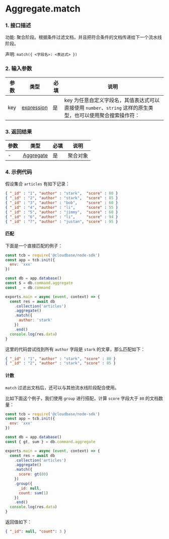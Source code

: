 # Aggregate.match

### 1. 接口描述

功能: 聚合阶段。根据条件过滤文档，并且把符合条件的文档传递给下一个流水线阶段。

声明: `match({ <字段名>: <表达式> })`

### 2. 输入参数

| 参数 | 类型                           | 必填 | 说明                                                                                                         |
| ---- | ------------------------------ | ---- | ------------------------------------------------------------------------------------------------------------ |
| key  | [expression](../expression.md) | 是   | key 为任意自定义字段名，其值表达式可以直接使用 `number`、`string` 这样的原生类型，也可以使用聚合搜索操作符： |

### 3. 返回结果

| 参数 | 类型                         | 必填 | 说明     |
| ---- | ---------------------------- | ---- | -------- |
| -    | [Aggregate](../aggregate.md) | 是   | 聚合对象 |

### 4. 示例代码

假设集合 `articles` 有如下记录：

```json
{ "_id" : "1", "author" : "stark",  "score" : 80 }
{ "_id" : "2", "author" : "stark",  "score" : 85 }
{ "_id" : "3", "author" : "bob",    "score" : 60 }
{ "_id" : "4", "author" : "li",     "score" : 55 }
{ "_id" : "5", "author" : "jimmy",  "score" : 60 }
{ "_id" : "6", "author" : "li",     "score" : 94 }
{ "_id" : "7", "author" : "justan", "score" : 95 }
```

#### 匹配

下面是一个直接匹配的例子：

```js
const tcb = require('@cloudbase/node-sdk')
const app = tcb.init({
  env: 'xxx'
})

const db = app.database()
const $ = db.command.aggregate
const _ = db.command

exports.main = async (event, context) => {
  const res = await db
    .collection('articles')
    .aggregate()
    .match({
      author: 'stark'
    })
    .end()
  console.log(res.data)
}
```

这里的代码尝试找到所有 `author` 字段是 `stark` 的文章，那么匹配如下：

```json
{ "_id" : "1", "author" : "stark", "score" : 80 }
{ "_id" : "2", "author" : "stark", "score" : 85 }
```

#### 计数

`match` 过滤出文档后，还可以与其他流水线阶段配合使用。

比如下面这个例子，我们使用 `group` 进行搭配，计算 `score` 字段大于 `80` 的文档数量：

```js
const tcb = require('@cloudbase/node-sdk')
const app = tcb.init({
  env: 'xxx'
})

const db = app.database()
const { gt, sum } = db.command.aggregate

exports.main = async (event, context) => {
  const res = await db
    .collection('articles')
    .aggregate()
    .match({
      score: gt(80)
    })
    .group({
      _id: null,
      count: sum(1)
    })
    .end()
  console.log(res.data)
}
```

返回值如下：

```json
{ "_id": null, "count": 3 }
```
